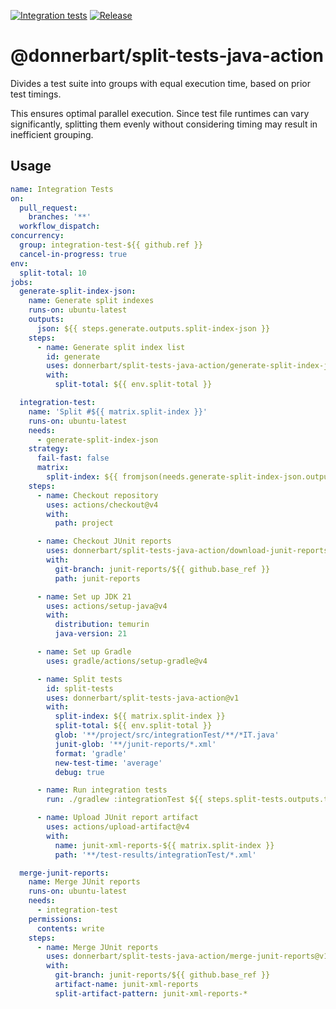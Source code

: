[![Integration tests](https://github.com/Donnerbart/split-tests-java-action/actions/workflows/integration-test.yml/badge.svg)](https://github.com/Donnerbart/split-tests-java-action/actions/workflows/integration-test.yml)
[![Release](https://github.com/Donnerbart/split-tests-java-action/actions/workflows/release.yml/badge.svg)](https://github.com/Donnerbart/split-tests-java-action/actions/workflows/release.yml)

# @donnerbart/split-tests-java-action

Divides a test suite into groups with equal execution time, based on prior test timings.

This ensures optimal parallel execution. Since test file runtimes can vary significantly, splitting them evenly without
considering timing may result in inefficient grouping.

## Usage

```yaml
name: Integration Tests
on:
  pull_request:
    branches: '**'
  workflow_dispatch:
concurrency:
  group: integration-test-${{ github.ref }}
  cancel-in-progress: true
env:
  split-total: 10
jobs:
  generate-split-index-json:
    name: Generate split indexes
    runs-on: ubuntu-latest
    outputs:
      json: ${{ steps.generate.outputs.split-index-json }}
    steps:
      - name: Generate split index list 
        id: generate
        uses: donnerbart/split-tests-java-action/generate-split-index-json@v1
        with:
          split-total: ${{ env.split-total }}

  integration-test:
    name: 'Split #${{ matrix.split-index }}'
    runs-on: ubuntu-latest
    needs:
      - generate-split-index-json
    strategy:
      fail-fast: false
      matrix:
        split-index: ${{ fromjson(needs.generate-split-index-json.outputs.json) }}
    steps:
      - name: Checkout repository
        uses: actions/checkout@v4
        with:
          path: project

      - name: Checkout JUnit reports
        uses: donnerbart/split-tests-java-action/download-junit-reports@v1
        with:
          git-branch: junit-reports/${{ github.base_ref }}
          path: junit-reports

      - name: Set up JDK 21
        uses: actions/setup-java@v4
        with:
          distribution: temurin
          java-version: 21

      - name: Set up Gradle
        uses: gradle/actions/setup-gradle@v4

      - name: Split tests
        id: split-tests
        uses: donnerbart/split-tests-java-action@v1
        with:
          split-index: ${{ matrix.split-index }}
          split-total: ${{ env.split-total }}
          glob: '**/project/src/integrationTest/**/*IT.java'
          junit-glob: '**/junit-reports/*.xml'
          format: 'gradle'
          new-test-time: 'average'
          debug: true

      - name: Run integration tests
        run: ./gradlew :integrationTest ${{ steps.split-tests.outputs.test-suite }}

      - name: Upload JUnit report artifact
        uses: actions/upload-artifact@v4
        with:
          name: junit-xml-reports-${{ matrix.split-index }}
          path: '**/test-results/integrationTest/*.xml'

  merge-junit-reports:
    name: Merge JUnit reports
    runs-on: ubuntu-latest
    needs:
      - integration-test
    permissions:
      contents: write
    steps:
      - name: Merge JUnit reports
        uses: donnerbart/split-tests-java-action/merge-junit-reports@v1
        with:
          git-branch: junit-reports/${{ github.base_ref }}
          artifact-name: junit-xml-reports
          split-artifact-pattern: junit-xml-reports-*
```
